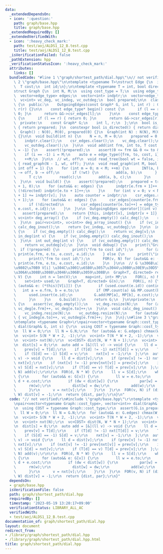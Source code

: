 ```yaml
---
data:
  _extendedDependsOn:
  - icon: ':question:'
    path: graph/base.hpp
    title: graph/base.hpp
  _extendedRequiredBy: []
  _extendedVerifiedWith:
  - icon: ':heavy_check_mark:'
    path: test/aoj/ALDS1_12_B.test.cpp
    title: test/aoj/ALDS1_12_B.test.cpp
  _isVerificationFailed: false
  _pathExtension: hpp
  _verificationStatusIcon: ':heavy_check_mark:'
  attributes:
    links: []
  bundledCode: "#line 1 \"graph/shortest_path/dial.hpp\"\n// not verified\r\n#line\
    \ 2 \"graph/base.hpp\"\n\ntemplate <typename T>\nstruct Edge {\n  int frm, to;\n\
    \  T cost;\n  int id;\n};\n\ntemplate <typename T = int, bool directed = false>\n\
    struct Graph {\n  int N, M;\n  using cost_type = T;\n  using edge_type = Edge<T>;\n\
    \  vector<edge_type> edges;\n  vector<int> indptr;\n  vector<edge_type> csr_edges;\n\
    \  vc<int> vc_deg, vc_indeg, vc_outdeg;\n  bool prepared;\n\n  class OutgoingEdges\
    \ {\n  public:\n    OutgoingEdges(const Graph* G, int l, int r) : G(G), l(l),\
    \ r(r) {}\n\n    const edge_type* begin() const {\n      if (l == r) { return\
    \ 0; }\n      return &G->csr_edges[l];\n    }\n\n    const edge_type* end() const\
    \ {\n      if (l == r) { return 0; }\n      return &G->csr_edges[r];\n    }\n\n\
    \  private:\n    const Graph* G;\n    int l, r;\n  };\n\n  bool is_prepared()\
    \ { return prepared; }\n  constexpr bool is_directed() { return directed; }\n\n\
    \  Graph() : N(0), M(0), prepared(0) {}\n  Graph(int N) : N(N), M(0), prepared(0)\
    \ {}\n\n  void build(int n) {\n    N = n, M = 0;\n    prepared = 0;\n    edges.clear();\n\
    \    indptr.clear();\n    csr_edges.clear();\n    vc_deg.clear();\n    vc_indeg.clear();\n\
    \    vc_outdeg.clear();\n  }\n\n  void add(int frm, int to, T cost = 1, int i\
    \ = -1) {\n    assert(!prepared);\n    assert(0 <= frm && 0 <= to && to < N);\n\
    \    if (i == -1) i = M;\n    auto e = edge_type({frm, to, cost, i});\n    edges.eb(e);\n\
    \    ++M;\n  }\n\n  // wt, off\n  void read_tree(bool wt = false, int off = 1)\
    \ { read_graph(N - 1, wt, off); }\n\n  void read_graph(int M, bool wt = false,\
    \ int off = 1) {\n    for (int m = 0; m < M; ++m) {\n      INT(a, b);\n      a\
    \ -= off, b -= off;\n      if (!wt) {\n        add(a, b);\n      } else {\n  \
    \      T c;\n        read(c);\n        add(a, b, c);\n      }\n    }\n    build();\n\
    \  }\n\n  void build() {\n    assert(!prepared);\n    prepared = true;\n    indptr.assign(N\
    \ + 1, 0);\n    for (auto&& e: edges) {\n      indptr[e.frm + 1]++;\n      if\
    \ (!directed) indptr[e.to + 1]++;\n    }\n    for (int v = 0; v < N; ++v) { indptr[v\
    \ + 1] += indptr[v]; }\n    auto counter = indptr;\n    csr_edges.resize(indptr.back()\
    \ + 1);\n    for (auto&& e: edges) {\n      csr_edges[counter[e.frm]++] = e;\n\
    \      if (!directed)\n        csr_edges[counter[e.to]++] = edge_type({e.to, e.frm,\
    \ e.cost, e.id});\n    }\n  }\n\n  OutgoingEdges operator[](int v) const {\n \
    \   assert(prepared);\n    return {this, indptr[v], indptr[v + 1]};\n  }\n\n \
    \ vc<int> deg_array() {\n    if (vc_deg.empty()) calc_deg();\n    return vc_deg;\n\
    \  }\n\n  pair<vc<int>, vc<int>> deg_array_inout() {\n    if (vc_indeg.empty())\
    \ calc_deg_inout();\n    return {vc_indeg, vc_outdeg};\n  }\n\n  int deg(int v)\
    \ {\n    if (vc_deg.empty()) calc_deg();\n    return vc_deg[v];\n  }\n\n  int\
    \ in_deg(int v) {\n    if (vc_indeg.empty()) calc_deg_inout();\n    return vc_indeg[v];\n\
    \  }\n\n  int out_deg(int v) {\n    if (vc_outdeg.empty()) calc_deg_inout();\n\
    \    return vc_outdeg[v];\n  }\n\n  void debug() {\n    print(\"Graph\");\n  \
    \  if (!prepared) {\n      print(\"frm to cost id\");\n      for (auto&& e: edges)\
    \ print(e.frm, e.to, e.cost, e.id);\n    } else {\n      print(\"indptr\", indptr);\n\
    \      print(\"frm to cost id\");\n      FOR(v, N) for (auto&& e: (*this)[v])\
    \ print(e.frm, e.to, e.cost, e.id);\n    }\n  }\n\n  // G \u306B\u304A\u3051\u308B\
    \u9802\u70B9 V[i] \u304C\u3001\u65B0\u3057\u3044\u30B0\u30E9\u30D5\u3067 i \u306B\
    \u306A\u308B\u3088\u3046\u306B\u3059\u308B\n  Graph<T, directed> rearrange(vc<int>\
    \ V) {\n    int n = len(V);\n    map<int, int> MP;\n    FOR(i, n) MP[V[i]] = i;\n\
    \    set<int> used;\n    Graph<T, directed> G(n);\n    FOR(i, n) {\n      for\
    \ (auto&& e: (*this)[V[i]]) {\n        if (used.count(e.id)) continue;\n     \
    \   int a = e.frm, b = e.to;\n        if (MP.count(a) && MP.count(b)) {\n    \
    \      used.insert(e.id);\n          G.add(MP[a], MP[b], e.cost);\n        }\n\
    \      }\n    }\n    G.build();\n    return G;\n  }\n\nprivate:\n  void calc_deg()\
    \ {\n    assert(vc_deg.empty());\n    vc_deg.resize(N);\n    for (auto&& e: edges)\
    \ vc_deg[e.frm]++, vc_deg[e.to]++;\n  }\n\n  void calc_deg_inout() {\n    assert(vc_indeg.empty());\n\
    \    vc_indeg.resize(N);\n    vc_outdeg.resize(N);\n    for (auto&& e: edges)\
    \ { vc_indeg[e.to]++, vc_outdeg[e.frm]++; }\n  }\n};\n#line 3 \"graph/shortest_path/dial.hpp\"\
    \ntemplate <typename Graph>\r\npair<vector<typename Graph::cost_type>, vector<int>>\
    \ dial(Graph& G, int s) {\r\n  using COST = typename Graph::cost_type;\r\n  assert(G.is_prepared());\r\
    \n  ll W = 0;\r\n  ll N = G.N;\r\n  for (auto&& e: G.edges) chmax(W, e.cost);\r\
    \n  vc<int> S(N * W + 2, -1);\r\n  vc<int> T(N * W + 2, -1);\r\n  vc<int> prev(N);\r\
    \n  vc<int> nxt(N);\r\n  vc<COST> dist(N, W * N + 1);\r\n  vc<int> par(N, -1);\r\
    \n  dist[s] = 0;\r\n  auto add = [&](ll v) -> void {\r\n    ll d = dist[v];\r\n\
    \    prev[v] = T[d];\r\n    if (T[d] != -1) nxt[T[d]] = v;\r\n    T[d] = v;\r\n\
    \    if (S[d] == -1) S[d] = v;\r\n    nxt[v] = -1;\r\n  };\r\n  auto rm = [&](ll\
    \ v) -> void {\r\n    ll d = dist[v];\r\n    if (prev[v] != -1) nxt[prev[v]] =\
    \ nxt[v];\r\n    if (nxt[v] != -1) prev[nxt[v]] = prev[v];\r\n    if (S[d] ==\
    \ v) S[d] = nxt[v];\r\n    if (T[d] == v) T[d] = prev[v];\r\n  };\r\n  FOR(v,\
    \ N) add(v);\r\n\r\n  FOR(d, N * W) {\r\n    ll v = S[d];\r\n    while (v != -1)\
    \ {\r\n      for (auto&& e: G[v]) {\r\n        ll w = e.to;\r\n        ll dw =\
    \ d + e.cost;\r\n        if (dw < dist[w]) {\r\n          par[w] = v;\r\n    \
    \      rm(w);\r\n          dist[w] = dw;\r\n          add(w);\r\n        }\r\n\
    \      }\r\n      v = nxt[v];\r\n    }\r\n  }\r\n  FOR(v, N) if (dist[v] > N *\
    \ W) dist[v] = -1;\r\n  return {dist, par};\r\n}\n"
  code: "// not verified\r\n#include \"graph/base.hpp\"\r\ntemplate <typename Graph>\r\
    \npair<vector<typename Graph::cost_type>, vector<int>> dial(Graph& G, int s) {\r\
    \n  using COST = typename Graph::cost_type;\r\n  assert(G.is_prepared());\r\n\
    \  ll W = 0;\r\n  ll N = G.N;\r\n  for (auto&& e: G.edges) chmax(W, e.cost);\r\
    \n  vc<int> S(N * W + 2, -1);\r\n  vc<int> T(N * W + 2, -1);\r\n  vc<int> prev(N);\r\
    \n  vc<int> nxt(N);\r\n  vc<COST> dist(N, W * N + 1);\r\n  vc<int> par(N, -1);\r\
    \n  dist[s] = 0;\r\n  auto add = [&](ll v) -> void {\r\n    ll d = dist[v];\r\n\
    \    prev[v] = T[d];\r\n    if (T[d] != -1) nxt[T[d]] = v;\r\n    T[d] = v;\r\n\
    \    if (S[d] == -1) S[d] = v;\r\n    nxt[v] = -1;\r\n  };\r\n  auto rm = [&](ll\
    \ v) -> void {\r\n    ll d = dist[v];\r\n    if (prev[v] != -1) nxt[prev[v]] =\
    \ nxt[v];\r\n    if (nxt[v] != -1) prev[nxt[v]] = prev[v];\r\n    if (S[d] ==\
    \ v) S[d] = nxt[v];\r\n    if (T[d] == v) T[d] = prev[v];\r\n  };\r\n  FOR(v,\
    \ N) add(v);\r\n\r\n  FOR(d, N * W) {\r\n    ll v = S[d];\r\n    while (v != -1)\
    \ {\r\n      for (auto&& e: G[v]) {\r\n        ll w = e.to;\r\n        ll dw =\
    \ d + e.cost;\r\n        if (dw < dist[w]) {\r\n          par[w] = v;\r\n    \
    \      rm(w);\r\n          dist[w] = dw;\r\n          add(w);\r\n        }\r\n\
    \      }\r\n      v = nxt[v];\r\n    }\r\n  }\r\n  FOR(v, N) if (dist[v] > N *\
    \ W) dist[v] = -1;\r\n  return {dist, par};\r\n}"
  dependsOn:
  - graph/base.hpp
  isVerificationFile: false
  path: graph/shortest_path/dial.hpp
  requiredBy: []
  timestamp: '2023-05-19 13:20:17+09:00'
  verificationStatus: LIBRARY_ALL_AC
  verifiedWith:
  - test/aoj/ALDS1_12_B.test.cpp
documentation_of: graph/shortest_path/dial.hpp
layout: document
redirect_from:
- /library/graph/shortest_path/dial.hpp
- /library/graph/shortest_path/dial.hpp.html
title: graph/shortest_path/dial.hpp
---
```

